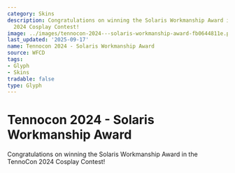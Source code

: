 ```yaml
---
category: Skins
description: Congratulations on winning the Solaris Workmanship Award in the TennoCon
  2024 Cosplay Contest!
image: ../images/tennocon-2024---solaris-workmanship-award-fb0644811e.png
last_updated: '2025-09-17'
name: Tennocon 2024 - Solaris Workmanship Award
source: WFCD
tags:
- Glyph
- Skins
tradable: false
type: Glyph
---
```


# Tennocon 2024 - Solaris Workmanship Award

Congratulations on winning the Solaris Workmanship Award in the TennoCon 2024 Cosplay Contest!

